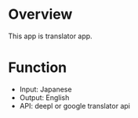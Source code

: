 # Overview

This app is translator app.

# Function

- Input: Japanese
- Output: English
- API: deepl or google translator api
